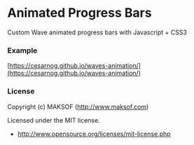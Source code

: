 # Animated Progress Bars
Custom Wave animated progress bars with Javascript + CSS3
 
### Example
[https://cesarnog.github.io/waves-animation/](https://cesarnog.github.io/waves-animation/)

### License
Copyright (c) <script>new Date().getFullYear();</script> MAKSOF (http://www.maksof.com) 

Licensed under the MIT license.

 - http://www.opensource.org/licenses/mit-license.php
